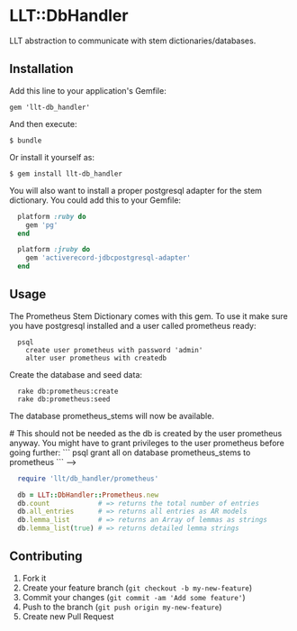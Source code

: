 # LLT::DbHandler

LLT abstraction to communicate with stem dictionaries/databases.

## Installation

Add this line to your application's Gemfile:

    gem 'llt-db_handler'

And then execute:

    $ bundle

Or install it yourself as:

    $ gem install llt-db_handler

You will also want to install a proper postgresql adapter for the stem
dictionary. You could add this to your Gemfile:

```ruby
  platform :ruby do
    gem 'pg'
  end

  platform :jruby do
    gem 'activerecord-jdbcpostgresql-adapter'
  end
```


## Usage

The Prometheus Stem Dictionary comes with this gem. To use it make sure
you have postgresql installed and a user called prometheus ready:

```
  psql
    create user prometheus with password 'admin'
    alter user prometheus with createdb
```
Create the database and seed data:

```
  rake db:prometheus:create
  rake db:prometheus:seed
```

The database prometheus_stems will now be available.
<!-->
# This should not be needed as the db is created by the user prometheus
anyway.
You might have to grant privileges to the user prometheus before going
further:

```
  psql
    grant all on database prometheus_stems to prometheus
```
-->

```ruby
  require 'llt/db_handler/prometheus'

  db = LLT::DbHandler::Prometheus.new
  db.count            # => returns the total number of entries
  db.all_entries      # => returns all entries as AR models
  db.lemma_list       # => returns an Array of lemmas as strings
  db.lemma_list(true) # => returns detailed lemma strings
```


## Contributing

1. Fork it
2. Create your feature branch (`git checkout -b my-new-feature`)
3. Commit your changes (`git commit -am 'Add some feature'`)
4. Push to the branch (`git push origin my-new-feature`)
5. Create new Pull Request
